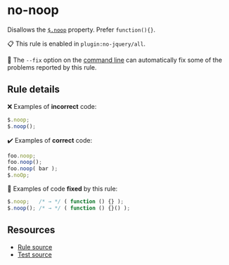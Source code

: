 [//]: # (This file is generated by eslint-docgen. Do not edit it directly.)

# no-noop

Disallows the [`$.noop`](https://api.jquery.com/jQuery.noop/) property. Prefer `function(){}`.

📋 This rule is enabled in `plugin:no-jquery/all`.

🔧 The `--fix` option on the [command line](https://eslint.org/docs/user-guide/command-line-interface#fixing-problems) can automatically fix some of the problems reported by this rule.

## Rule details

❌ Examples of **incorrect** code:
```js
$.noop;
$.noop();
```

✔️ Examples of **correct** code:
```js
foo.noop;
foo.noop();
foo.noop( bar );
$.noOp;
```

🔧 Examples of code **fixed** by this rule:
```js
$.noop;   /* → */ ( function () {} );
$.noop(); /* → */ ( function () {}() );
```

## Resources

* [Rule source](/src/rules/no-noop.js)
* [Test source](/tests/rules/no-noop.js)
